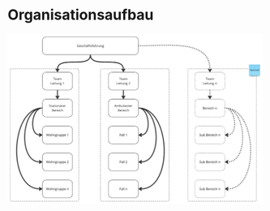 # Organisationsaufbau

[![Organisationsaufbau](images/organisationsaufbau.png)](/konzept/organisationsaufbau/images/organisationsaufbau.png)